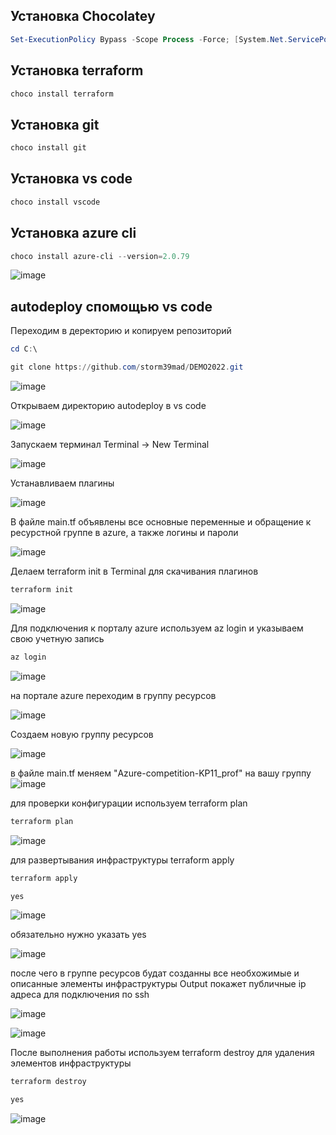 ## Установка Chocolatey 

```powershell
Set-ExecutionPolicy Bypass -Scope Process -Force; [System.Net.ServicePointManager]::SecurityProtocol = [System.Net.ServicePointManager]::SecurityProtocol -bor 3072; iex ((New-Object System.Net.WebClient).DownloadString('https://community.chocolatey.org/install.ps1'))
```
## Установка terraform 
```powershell
choco install terraform
```
## Установка git
```powershell
choco install git
```
## Установка vs code
```powershell
choco install vscode
```
## Установка azure cli
```powershell
choco install azure-cli --version=2.0.79
```

![image](https://user-images.githubusercontent.com/79700810/152991466-d80561df-8311-4495-91ab-209005325a8c.png)

## autodeploy спомощью vs code

Переходим в деректорию и копируем репозиторий
```powershell
cd C:\

git clone https://github.com/storm39mad/DEMO2022.git
```

![image](https://user-images.githubusercontent.com/79700810/152991858-3085cbdb-0730-41e4-b969-1b617aa0b68c.png)

Открываем директорию autodeploy в vs code

![image](https://user-images.githubusercontent.com/79700810/152991910-80f1dccd-6779-443f-a4a9-f8a2d863c80d.png)

Запускаем терминал Terminal -> New Terminal

![image](https://user-images.githubusercontent.com/79700810/152991976-4cd3dbfb-e4aa-4b9f-bce1-15ad3ae4e860.png)

Устанавливаем плагины

![image](https://user-images.githubusercontent.com/79700810/152992386-0c5ed540-a54b-47e1-85cf-fb4f67e3fd10.png)

В файле main.tf объявлены все основные переменные и обращение к ресурстной группе в azure, а также логины и пароли

![image](https://user-images.githubusercontent.com/79700810/152992126-e609b36b-7f75-4260-b413-da271a6620d3.png)

Делаем terraform init в Terminal для скачивания плагинов
```powershell
terraform init
```

![image](https://user-images.githubusercontent.com/79700810/152992752-9c43289e-2d23-47c7-9de8-9b60004df629.png)

Для подключения к порталу azure используем az login и указываем свою учетную запись
```powershell
az login
```

![image](https://user-images.githubusercontent.com/79700810/152995696-d8a4c051-bc3d-4616-8a61-f70890cc286d.png)

на портале azure переходим в группу ресурсов 

![image](https://user-images.githubusercontent.com/79700810/152995939-6f3363d3-ba6f-47ae-81f2-94333213c083.png)

 Создаем новую группу ресурсов 
 
![image](https://user-images.githubusercontent.com/79700810/152996116-b00bab67-d548-4c77-9b26-3fea462495a1.png)

в файле main.tf меняем "Azure-competition-KP11_prof" на вашу группу 
![image](https://user-images.githubusercontent.com/79700810/152996429-086839d5-c03a-43c2-84b0-787409f23ede.png)

для проверки конфигурации используем terraform plan

```powershell
terraform plan
```
![image](https://user-images.githubusercontent.com/79700810/153010655-3413249f-aa93-44cc-a5e5-3a9d3ced8158.png)


для развертывания инфраструктуры terraform apply 
```powershell
terraform apply
```
```powershell
yes
```

![image](https://user-images.githubusercontent.com/79700810/153000909-fcde95bd-2ad5-4ecb-9b81-19071c35b4a4.png)


обязательно нужно указать yes

![image](https://user-images.githubusercontent.com/79700810/153001108-d7cd7070-025f-4351-8c67-57399546e041.png)


после чего в группе ресурсов будат созданны все необхожимые и описанные элементы инфраструктуры
Output покажет публичные ip адреса для подключения по ssh

![image](https://user-images.githubusercontent.com/79700810/153014004-074695b4-7204-458d-bebb-d5c502f8a5c1.png)


![image](https://user-images.githubusercontent.com/79700810/153005787-87d7d071-b78d-42fe-889e-ac1a1a6ae4e4.png)


После выполнения работы используем terraform destroy для удаления элементов инфраструктуры
```powershell
terraform destroy
```
```powershell
yes
```

![image](https://user-images.githubusercontent.com/79700810/153005950-7bb7ed75-07df-432b-9066-fca4ea2ffd43.png)

